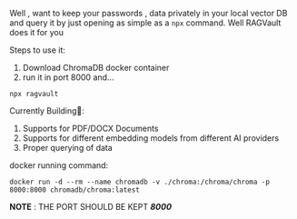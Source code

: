 Well , want to keep your passwords , data privately in your local vector DB and query it by just opening as simple as a `npx` command. Well RAGVault does it for you

Steps to use it:
1. Download ChromaDB docker container 
2. run it in port 8000
and...
```node
npx ragvault
```

Currently Building🔨:
1. Supports for PDF/DOCX Documents
2. Supports for different embedding models from different AI providers
3. Proper querying of data

docker running command:

```docker run -d --rm --name chromadb -v ./chroma:/chroma/chroma -p 8000:8000 chromadb/chroma:latest```

**NOTE** : THE PORT SHOULD BE KEPT ***8000***
